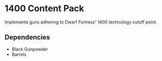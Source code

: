 # 1400 Content Pack

Implements guns adhering to Dwarf Fortress' 1400 technology cutoff point.

## Dependencies

- Black Gunpowder
- Barrels
